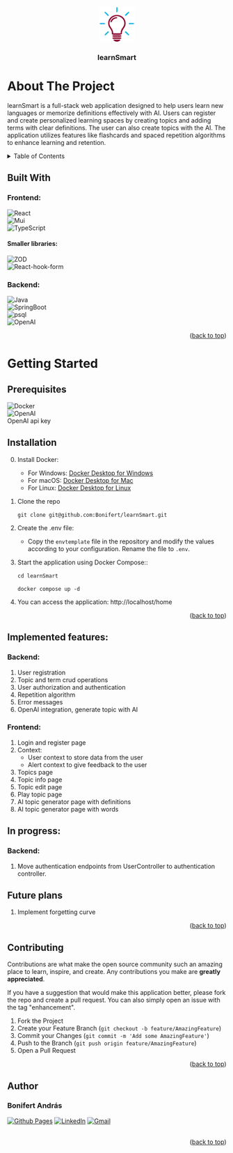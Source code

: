 <br />
<div align="center">
  <a href="https://github.com/Bonifert/learnSmart">
    <img src="frontend/light.png" alt="Logo" width="80" height="80">
  </a>

<h3 align="center">learnSmart</h3>
</div>

# About The Project

<p>
   learnSmart is a full-stack web application designed to help users learn new languages or memorize definitions effectively with AI. Users can register and create personalized learning spaces by creating topics and adding terms with clear definitions. The user can also create topics with the AI. The application utilizes features like flashcards and spaced repetition algorithms to enhance learning and retention. 
</p>


<!-- TABLE OF CONTENTS -->
<details>
  <summary>Table of Contents</summary>
  <ol>
    <li>
      <a href="#about-the-project">About The Project</a>
      <ul>
        <li><a href="#building-with">Built With</a></li>
        <li><a href="#implemented-features">Implemented features</a></li>
        <li><a href="#in-progress">In progress</a></li>
        <li><a href="#future-plans">Future plans</a></li>
      </ul>
    </li>
     <li>
       <a href="#getting-started">Getting Started</a>
      <ul>
      <li><a href="#prerequisites">Prerequisites</a></li>
        <li><a href="#installation">Installation</a></li>
      </ul>
     </li>
    <li><a href="#contributing">Contributing</a></li>
    <li><a href="#author">Author</a></li>
  </ol>
</details>


## Built With

### Frontend:

![React] <br/> ![Mui] <br/> ![TypeScript] <br/>

#### Smaller libraries:

![ZOD] <br/> ![React-hook-form]


### Backend: <br/>

![Java] <br/> ![SpringBoot]<br/> ![psql] <br/> ![OpenAI]

<p align="right">(<a href="#about-the-project">back to top</a>)</p>

# Getting Started

## Prerequisites

![Docker] <br/>
![OpenAI]
<br/>OpenAI api key

## Installation

0. Install Docker:
    - For Windows: [Docker Desktop for Windows](https://docs.docker.com/desktop/install/windows-install/)
    - For macOS: [Docker Desktop for Mac](https://docs.docker.com/desktop/install/mac-install/)
    - For Linux: [Docker Desktop for Linux](https://docs.docker.com/desktop/install/linux-install/)


1. Clone the repo
   ```shell
   git clone git@github.com:Bonifert/learnSmart.git
   ```
2. Create the .env file:
    - Copy the `envtemplate` file in the repository and modify the values according to your configuration. Rename the file to `.env`.

    
3. Start the application using Docker Compose::
    ```shell
    cd learnSmart
    ```
    ```shell
    docker compose up -d
    ```
   
4. You can access the application: http://localhost/home

<p align="right">(<a href="#about-the-project">back to top</a>)</p>


## Implemented features:

### Backend:

1. User registration
2. Topic and term crud operations
3. User authorization and authentication
4. Repetition algorithm
5. Error messages
6. OpenAI integration, generate topic with AI

### Frontend:

1. Login and register page
2. Context:
   - User context to store data from the user
   - Alert context to give feedback to the user
3. Topics page
4. Topic info page
5. Topic edit page
6. Play topic page
7. AI topic generator page with definitions
8. AI topic generator page with words


## In progress:

### Backend:

1. Move authentication endpoints from UserController to authentication controller.

## Future plans

1. Implement forgetting curve

<!-- GETTING STARTED -->

<p align="right">(<a href="#about-the-project">back to top</a>)</p>

<!-- CONTRIBUTING -->

## Contributing

Contributions are what make the open source community such an amazing place to learn, inspire, and create. Any
contributions you make are **greatly appreciated**.

If you have a suggestion that would make this application better, please fork the repo and create a pull request. You can also
simply open an issue with the tag "enhancement".

1. Fork the Project
2. Create your Feature Branch (```git checkout -b feature/AmazingFeature```)
3. Commit your Changes (`git commit -m 'Add some AmazingFeature'`)
4. Push to the Branch (`git push origin feature/AmazingFeature`)
5. Open a Pull Request

<p align="right">(<a href="#about-the-project">back to top</a>)</p>


<!-- AUTHORS -->

## Author

### Bonifert András

[![Github Pages]](https://github.com/Bonifert) 
[![LinkedIn]](https://www.linkedin.com/in/andras-bonifert/) 
[![Gmail]](mailto:bonifert.andras@gmail.com) <br/> <br/>

<p align="right">(<a href="#about-the-project">back to top</a>)</p>



<!-- MARKDOWN LINKS & IMAGES -->
<!-- https://www.markdownguide.org/basic-syntax/#reference-style-links -->

[Mui]: https://img.shields.io/badge/MaterialUi-000000?style=for-the-badge&logo=Mui

[TypeScript]: https://img.shields.io/badge/TypeScript-000000?style=for-the-badge&logo=TypeScript

[React]: https://img.shields.io/badge/React-000000?style=for-the-badge&logo=React

[Java]: https://img.shields.io/badge/Java-000000?style=for-the-badge&logo=openjdk

[SpringBoot]: https://img.shields.io/badge/SpringBoot-000000?style=for-the-badge&logo=SpringBoot

[psql]: https://img.shields.io/badge/postgresql-000000?style=for-the-badge&logo=postgresql

[Github Pages]: https://img.shields.io/badge/github-121013?style=for-the-badge&logo=github&logoColor=white

[Gmail]: https://img.shields.io/badge/Gmail-D14836?style=for-the-badge&logo=gmail&logoColor=white

[LinkedIn]: https://img.shields.io/badge/LinkedIn-0077B5?style=for-the-badge&logo=linkedin&logoColor=white

[Docker]: https://img.shields.io/badge/docker-121013?style=for-the-badge&logo=docker

[OpenAI]: https://img.shields.io/badge/OpenAI-000000?style=for-the-badge&logo=openai

[ZOD]: https://img.shields.io/badge/zod-000000?style=for-the-badge&logo=zod

[React-hook-form]: https://img.shields.io/badge/react%20hook%20form-000000?style=for-the-badge&logo=react-hook-form